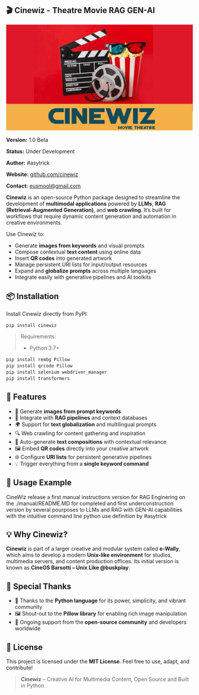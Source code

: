 ## 🎬 Cinewiz - Theatre Movie RAG GEN-AI

![Python CiNEWIZ_RAG_GENAI Logo](./assets/cinewiz_cover.gif)

**Version:** 1.0 Beta

**Status:** Under Development  

**Author:** #asytrick

**Website:** [github.com/cinewiz](https://github.com/ssmool/cinewiz)  

**Contact:** eusmool@gmail.com  

**Cinewiz** is an open-source Python package designed to streamline the development of **multimodal applications** powered by **LLMs**, **RAG (Retrieval-Augmented Generation)**, and **web crawling**. It’s built for workflows that require dynamic content generation and automation in creative environments.

Use Cinewiz to:
- Generate **images from keywords** and visual prompts  
- Compose contextual **text content** using online data  
- Insert **QR codes** into generated artwork  
- Manage persistent URI lists for input/output resources  
- Expand and **globalize prompts** across multiple languages  
- Integrate easily with generative pipelines and AI toolkits


## 📦 Installation

Install Cinewiz directly from PyPI:

```bash
pip install cinewiz
````

> Requirements:
>
> * Python 3.7+

```bash
pip install rembg Pillow
pip install qrcode Pillow
pip install selenium webdriver_manager
pip install transformers
```

## 🚀 Features

* 🎨 Generate **images from prompt keywords**
* 🧠 Integrate with **RAG pipelines** and context databases
* 🌍 Support for **text globalization** and multilingual prompts
* 🔍 Web crawling for content gathering and inspiration
* 🧾 Auto-generate **text compositions** with contextual relevance
* 🖼️ Embed **QR codes** directly into your creative artwork
* 🌐 Configure **URI lists** for persistent generative pipelines
* 💡 Trigger everything from a **single keyword command**


## 📘 Usage Example

CineWiz release a first manual instructions version for RAG Enginering on the ./manual/README.MD for completed and first underconstruction version by several pourposes to LLMs and RAG with GEN-AI capabilities with the intuitive command line python use definition by #asytrick

## 💡 Why Cinewiz?

**Cinewiz** is part of a larger creative and modular system called **e-Wally**, which aims to develop a modern **Unix-like environment** for studios, multimedia servers, and content production offices. Its initial version is known as **CineOS Barsotti – Unix Like @buskplay**.

## 🙌 Special Thanks

* 🐍 Thanks to the **Python language** for its power, simplicity, and vibrant community
* 🖼️ Shout-out to the **Pillow library** for enabling rich image manipulation
* 🤝 Ongoing support from the **open-source community** and developers worldwide

## 🔗 License

This project is licensed under the **MIT License**. Feel free to use, adapt, and contribute!

> **Cinewiz** – Creative AI for Multimedia Content, Open Source and Built in Python.

